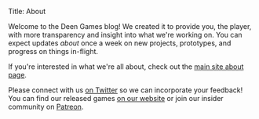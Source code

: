 Title: About

Welcome to the Deen Games blog! We created it to provide you, the player, with more transparency and insight into what we're working on. You can expect updates *about* once a week on new projects, prototypes, and progress on things in-flight.

If you're interested in what we're all about, check out the [main site about page](http://deengames.com/about.html).

Please connect with us [on Twitter](https://twitter.com/nightblade9) so we can incorporate your feedback! You can find our released games [on our website](http://deengames.com) or join our insider community on [Patreon](https://patreon.com/deengames).